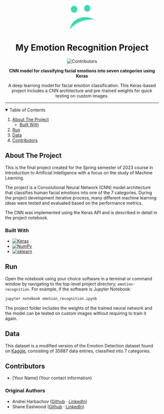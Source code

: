 <!-- PROJECT LOGO -->
<div align="center">
  <a href="https://github.com/andreihar/emotion-recognition">
    <img src="readme/logo.svg" alt="Logo" width="80" height="80">
  </a>
  
# My Emotion Recognition Project



<!-- PROJECT SHIELDS -->
![Contributors][contributors-badge]

**CNN model for classifying facial emotions into seven categories using Keras**

A deep learning model for facial emotion classification. This Keras-based project includes a CNN architecture and pre-trained weights for quick testing on custom images.



</div>



---



<!-- TABLE OF CONTENTS -->
<details open>
  <summary>Table of Contents</summary>
  <ol>
    <li>
      <a href="#about-the-project">About The Project</a>
      <ul>
        <li><a href="#built-with">Built With</a></li>
      </ul>
    </li>
    <li><a href="#run">Run</a></li>
    <li><a href="#data">Data</a></li>
    <li><a href="#contributors">Contributors</a></li>
  </ol>
</details>



<!-- ABOUT THE PROJECT -->
## About The Project

This is the final project created for the Spring semester of 2023 course in Introduction to Artificial Intelligence with a focus on the study of Machine Learning.

The project is a Convolutional Neural Network (CNN) model architecture that classifies human facial emotions into one of the 7 categories. During the project development iterative process, many different machine learning ideas were tested and evaluated based on the performance metrics.

The CNN was implemented using the Keras API and is described in detail in the project notebook.

### Built With

* [![Keras][keras-badge]][keras]
* [![NumPy][numpy-badge]][numpy]
* [![sklearn][sklearn-badge]][sklearn]



<!-- RUN -->
## Run

Open the notebook using your choice software in a terminal or command window by navigating to the top-level project directory, `emotion-recognition`. For example, if the software is Jupyter Notebook:

```bash
jupyter notebook emotion_recognition.ipynb
```

The project folder includes the weights of the trained neural network and the model can be tested on custom images without requiring to train it again.



<!-- DATA -->
## Data

This dataset is a modified version of the Emotion Detection dataset found on [Kaggle](https://www.kaggle.com/datasets/ananthu017/emotion-detection-fer), consisting of 35887 data entries, classified into 7 categories.



<!-- CONTRIBUTION -->
## Contributors

- [Your Name] (Your contact information)

### Original Authors
- Andrei Harbachov ([Github][andrei-github] · [LinkedIn][andrei-linkedin])
- Shane Eastwood ([Github][shane-github] · [LinkedIn][shane-linkedin])



<!-- MARKDOWN LINKS -->
<!-- Badges and their links -->
[contributors-badge]: https://img.shields.io/badge/Contributors-1-44cc11?style=for-the-badge
[keras-badge]: https://img.shields.io/badge/keras-d10000?style=for-the-badge&logo=keras&logoColor=ffffff
[keras]: https://keras.io/
[numpy-badge]: https://img.shields.io/badge/numpy-013243?style=for-the-badge&logo=numpy&logoColor=ffffff
[numpy]: https://numpy.org/
[sklearn-badge]: https://img.shields.io/badge/sklearn-f89a36?style=for-the-badge&logo=scikitlearn&logoColor=ffffff
[sklearn]: https://scikit-learn.org/stable/

<!-- Socials -->
[andrei-linkedin]: https://www.linkedin.com/in/andreihar/
[andrei-github]: https://github.com/andreihar
[shane-linkedin]: https://www.linkedin.com/in/shane-eastwood-3549479b/
[shane-github]: https://github.com/sjeastwood